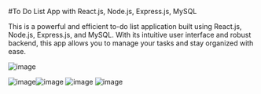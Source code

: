 #To Do List App with React.js, Node.js, Express.js, MySQL

This is a powerful and efficient to-do list application built using React.js, Node.js, Express.js, and MySQL. With its intuitive user interface and robust backend, this app allows you to manage your tasks and stay organized with ease.

![image](https://github.com/vishwasshar/React.js-To-Do-List-App-with-Node.js-Express.js-MySQL/assets/88779312/85e2722d-d4a9-4983-b5b1-fb970f711a80)

![image](https://github.com/vishwasshar/React.js-To-Do-List-App-with-Node.js-Express.js-MySQL/assets/88779312/f06986a1-e39e-4523-9de6-41f2b927aeb4)![image](https://github.com/vishwasshar/React.js-To-Do-List-App-with-Node.js-Express.js-MySQL/assets/88779312/d00e94a1-28f7-4703-b2a7-912a47c9e0e4)
![image](https://github.com/vishwasshar/React.js-To-Do-List-App-with-Node.js-Express.js-MySQL/assets/88779312/1ee64fb6-8144-4e4f-aaf0-b0d878c16b1f)
![image](https://github.com/vishwasshar/React.js-To-Do-List-App-with-Node.js-Express.js-MySQL/assets/88779312/e567cdc6-af91-4edb-b519-df48732bdc8c)
